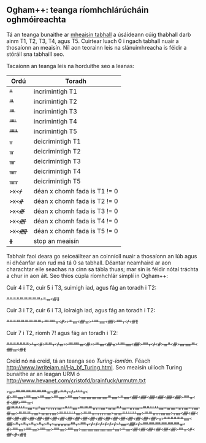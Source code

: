 Ogham++: teanga ríomhchlárúcháin oghmóireachta
----------------------------------------------

Tá an teanga bunaithe ar
[mheaisín tabhall](https://en.wikipedia.org/wiki/Register_machine)
a úsáideann cúig thabhall darb ainm T1, T2, T3, T4, agus T5.
Cuirtear luach 0 i ngach tabhall nuair a thosaíonn an meaisín.
Níl aon teorainn leis na slánuimhreacha is féidir a stóráil sna tabhaill seo.

Tacaíonn an teanga leis na horduithe seo a leanas:

|Ordú  |Toradh         |
|----- |---------------|
|ᚆ     |incrimintigh T1|
|ᚇ     |incrimintigh T2|
|ᚈ     |incrimintigh T3|
|ᚉ     |incrimintigh T4|
|ᚊ     |incrimintigh T5|
|ᚁ     |deicrimintigh T1|
|ᚂ     |deicrimintigh T2|
|ᚃ     |deicrimintigh T3|
|ᚄ     |deicrimintigh T4|
|ᚅ     |deicrimintigh T5|
|᚛x᚜ᚋ  |déan x chomh fada is T1 != 0|
|᚛x᚜ᚌ  |déan x chomh fada is T2 != 0|
|᚛x᚜ᚍ  |déan x chomh fada is T3 != 0|
|᚛x᚜ᚎ  |déan x chomh fada is T4 != 0|
|᚛x᚜ᚏ  |déan x chomh fada is T5 != 0|
|ᚕ     |stop an meaisín|


Tabhair faoi deara go seiceáiltear an coinníoll nuair a
thosaíonn an lúb agus ní dhéanfar aon rud má tá 0 sa tabhall.
Déantar neamhaird ar aon charachtar eile seachas na cinn sa
tábla thuas; mar sin is féidir
nótaí tráchta a chur in aon áit.
Seo thíos cúpla ríomhchlár simplí in Ogham++:

Cuir 4 i T2, cuir 5 i T3, suimigh iad, agus fág an toradh i T2:
```
ᚇᚇᚇᚇᚈᚈᚈᚈᚈ᚛ᚇᚃ᚜ᚍᚕ
```

Cuir 3 i T2, cuir 6 i T3, iolraigh iad, agus fág an toradh i T2:
```
ᚇᚇᚇᚈᚈᚈᚈᚈᚈ᚛ᚉᚊᚂ᚜ᚌ᚛᚛ᚇᚄ᚜ᚎᚃ᚛ᚆᚉᚅ᚜ᚏ᚛ᚊᚁ᚜ᚋ᚜ᚍᚕ
```

Cuir 7 i T2, ríomh 7! agus fág an toradh i T2:
```
ᚇᚇᚇᚇᚇᚇᚇ᚛ᚆᚂ᚜ᚌ᚛ᚇᚈᚁ᚜ᚋᚃ᚛᚛ᚉᚊᚃ᚜ᚍ᚛᚛ᚈᚄ᚜ᚎᚂ᚛ᚆᚉᚅ᚜ᚏ᚛ᚊᚁ᚜ᚋ᚜ᚌ᚛ᚃᚇ᚜ᚍ᚛ᚄᚅᚈ᚜ᚏᚃ᚜ᚍᚕ
```

Creid nó ná creid, tá an teanga seo *Turing-iomlán*.
Féach http://www.iwriteiam.nl/Ha_bf_Turing.html.
Seo meaisín uilíoch Turing bunaithe ar an leagan URM ó
http://www.hevanet.com/cristofd/brainfuck/urmutm.txt
```
᚛ᚃ᚛ᚉᚉᚉᚉᚉᚉᚃ᚜ᚍ᚛ᚇᚇᚁ᚜ᚋ᚛ᚆᚆᚆᚂ᚜ᚌ᚛ᚉᚅ᚛ᚉᚅ᚛ᚉᚅ᚛ᚉᚅ᚛ᚉᚅ᚛ᚄᚄᚄᚄᚄᚈᚅ᚛ᚇᚅ᚜ᚏ᚜ᚏ᚜ᚏ᚜ᚏ᚜ᚏ᚜ᚏ᚛ᚊᚂ᚜ᚌ᚜ᚏ᚛ᚊᚃ᚜ᚍᚈᚇᚆᚆᚆ᚛ᚄ᚛ᚂᚆᚄ᚛ᚁᚁᚁᚁᚄ᚛ᚇᚆᚆᚄ᚛ᚈᚈᚈᚂᚁᚁᚄ᚛ᚃᚃᚇᚆᚄ᚛ᚂᚁᚄ᚛ᚈᚇᚆᚆᚆᚆᚄ᚛ᚃᚄ᚛ᚂᚁᚄ᚛ᚁᚄ᚛ᚃᚆᚆᚆᚄ᚛ᚈᚈᚁᚁᚁᚁᚄ᚛ᚈᚆᚆᚄ᚛᚛ᚃ᚜ᚍᚄ᚛ᚈᚈᚈᚁᚄ᚛ᚃᚃᚁᚄ᚛ᚈᚇᚆᚆᚆᚆᚄ᚛ᚈᚈᚂᚁᚁᚁᚁᚁᚄ᚛ᚃᚃᚇᚆᚆᚆᚆᚆᚄ᚛ᚈᚈᚂᚁᚁᚄᚄ᚛ᚁᚄ᚜ᚎ᚜ᚎ᚜ᚎ᚜ᚎ᚜ᚎ᚜ᚎ᚜ᚎ᚜ᚎ᚜ᚎ᚜ᚎ᚜ᚎ᚜ᚎ᚜ᚎ᚜ᚎ᚜ᚎ᚜ᚎ᚜ᚎ᚜ᚎ᚜ᚎ᚜ᚎ᚜ᚎ᚜ᚎ᚛ᚂ᚛ᚇᚇᚇᚇᚇᚇᚅ᚜ᚏ᚛ᚇᚁ᚛ᚇᚁ᚛ᚇᚁ᚛ᚇᚁ᚛ᚇᚁ᚛ᚂᚂᚂᚂᚂᚉᚁ᚛ᚊᚁ᚜ᚋ᚜ᚋ᚜ᚋ᚜ᚋ᚜ᚋ᚜ᚋ᚛ᚆᚅ᚜ᚏ᚜ᚋ᚛ᚊᚊᚊᚊᚊᚊᚂ᚜ᚌ᚛ᚊᚄ᚛ᚊᚄ᚛ᚊᚄ᚛ᚊᚄ᚛ᚊᚄ᚛ᚅᚅᚅᚅᚅᚆᚄ᚛ᚇᚄ᚜ᚎ᚜ᚎ᚜ᚎ᚜ᚎ᚜ᚎ᚜ᚎ᚛ᚉᚂ᚜ᚌ᚜ᚎ᚜ᚌ᚜ᚍᚕ
```
